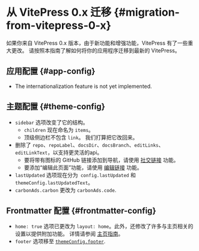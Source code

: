# 从 VitePress 0.x 迁移 {#migration-from-vitepress-0-x}

如果你来自 VitePress 0.x 版本，由于新功能和增强功能，VitePress 有了一些重大更改。 请按照本指南了解如何将你的应用程序迁移到最新的 VitePress。

## 应用配置 {#app-config}

- The internationalization feature is not yet implemented.

## 主题配置 {#theme-config}

- `sidebar` 选项改变了它的结构。
  - `children` 现在命名为 `items`。
  - 顶级侧边栏不包含 `link`。 我们打算把它改回来。
- 删除了 `repo`、`repoLabel`、`docsDir`、`docsBranch`、`editLinks`、`editLinkText`，以支持更灵活的api。
  - 要将带有图标的 GitHub 链接添加到导航，请使用 [社交链接](./theme-nav#navigation-links) 功能。
  - 要添加“编辑此页面”功能，请使用 [编辑链接](./theme-edit-link) 功能。
- `lastUpdated` 选项现在分为` config.lastUpdated` 和 `themeConfig.lastUpdatedText`。
- `carbonAds.carbon` 更改为 `carbonAds.code`.

## Frontmatter 配置 {#frontmatter-config}

- `home: true` 选项已更改为 `layout: home`。此外，还修改了许多与主页相关的设置以提供附加功能。 详情请参阅 [主页指南](./theme-home-page)。
- `footer` 选项移至 [`themeConfig.footer`](../config/theme-configs#footer).
